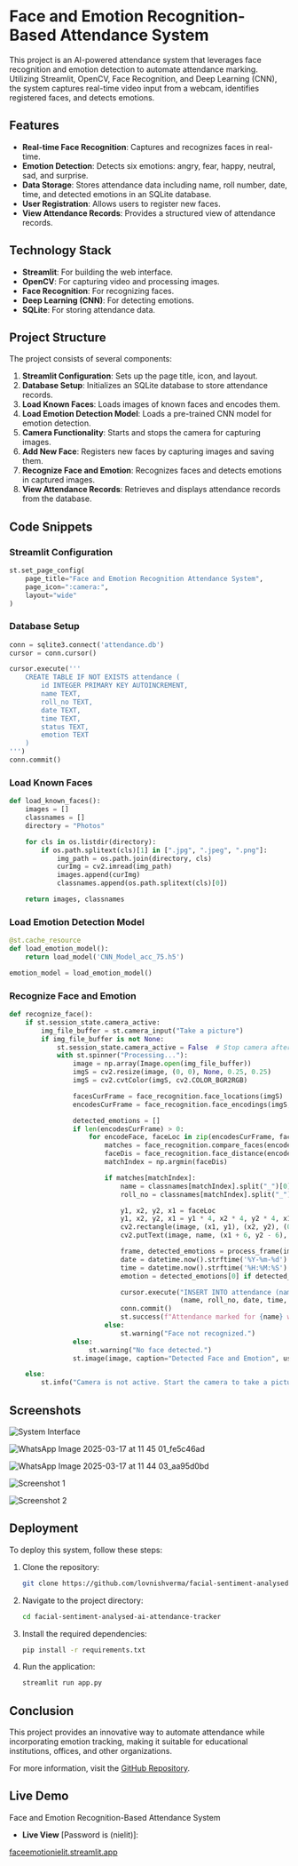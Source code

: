 # Face and Emotion Recognition-Based Attendance System

This project is an AI-powered attendance system that leverages face recognition and emotion detection to automate attendance marking. Utilizing Streamlit, OpenCV, Face Recognition, and Deep Learning (CNN), the system captures real-time video input from a webcam, identifies registered faces, and detects emotions.

## Features

- **Real-time Face Recognition**: Captures and recognizes faces in real-time.
- **Emotion Detection**: Detects six emotions: angry, fear, happy, neutral, sad, and surprise.
- **Data Storage**: Stores attendance data including name, roll number, date, time, and detected emotions in an SQLite database.
- **User Registration**: Allows users to register new faces.
- **View Attendance Records**: Provides a structured view of attendance records.

## Technology Stack

- **Streamlit**: For building the web interface.
- **OpenCV**: For capturing video and processing images.
- **Face Recognition**: For recognizing faces.
- **Deep Learning (CNN)**: For detecting emotions.
- **SQLite**: For storing attendance data.

## Project Structure

The project consists of several components:

1. **Streamlit Configuration**: Sets up the page title, icon, and layout.
2. **Database Setup**: Initializes an SQLite database to store attendance records.
3. **Load Known Faces**: Loads images of known faces and encodes them.
4. **Load Emotion Detection Model**: Loads a pre-trained CNN model for emotion detection.
5. **Camera Functionality**: Starts and stops the camera for capturing images.
6. **Add New Face**: Registers new faces by capturing images and saving them.
7. **Recognize Face and Emotion**: Recognizes faces and detects emotions in captured images.
8. **View Attendance Records**: Retrieves and displays attendance records from the database.

## Code Snippets

### Streamlit Configuration

```python
st.set_page_config(
    page_title="Face and Emotion Recognition Attendance System",
    page_icon=":camera:",
    layout="wide"
)
```

### Database Setup

```python
conn = sqlite3.connect('attendance.db')
cursor = conn.cursor()

cursor.execute('''
    CREATE TABLE IF NOT EXISTS attendance (
        id INTEGER PRIMARY KEY AUTOINCREMENT,
        name TEXT,
        roll_no TEXT,
        date TEXT,
        time TEXT,
        status TEXT,
        emotion TEXT
    )
''')
conn.commit()
```

### Load Known Faces

```python
def load_known_faces():
    images = []
    classnames = []
    directory = "Photos"

    for cls in os.listdir(directory):
        if os.path.splitext(cls)[1] in [".jpg", ".jpeg", ".png"]:
            img_path = os.path.join(directory, cls)
            curImg = cv2.imread(img_path)
            images.append(curImg)
            classnames.append(os.path.splitext(cls)[0])

    return images, classnames
```

### Load Emotion Detection Model

```python
@st.cache_resource
def load_emotion_model():
    return load_model('CNN_Model_acc_75.h5')

emotion_model = load_emotion_model()
```

### Recognize Face and Emotion

```python
def recognize_face():
    if st.session_state.camera_active:
        img_file_buffer = st.camera_input("Take a picture")
        if img_file_buffer is not None:
            st.session_state.camera_active = False  # Stop camera after photo is taken
            with st.spinner("Processing..."):
                image = np.array(Image.open(img_file_buffer))
                imgS = cv2.resize(image, (0, 0), None, 0.25, 0.25)
                imgS = cv2.cvtColor(imgS, cv2.COLOR_BGR2RGB)

                facesCurFrame = face_recognition.face_locations(imgS)
                encodesCurFrame = face_recognition.face_encodings(imgS, facesCurFrame)

                detected_emotions = []
                if len(encodesCurFrame) > 0:
                    for encodeFace, faceLoc in zip(encodesCurFrame, facesCurFrame):
                        matches = face_recognition.compare_faces(encodeListKnown, encodeFace)
                        faceDis = face_recognition.face_distance(encodeListKnown, encodeFace)
                        matchIndex = np.argmin(faceDis)

                        if matches[matchIndex]:
                            name = classnames[matchIndex].split("_")[0]
                            roll_no = classnames[matchIndex].split("_")[1]

                            y1, x2, y2, x1 = faceLoc
                            y1, x2, y2, x1 = y1 * 4, x2 * 4, y2 * 4, x1 * 4
                            cv2.rectangle(image, (x1, y1), (x2, y2), (0, 255, 0), 2)
                            cv2.putText(image, name, (x1 + 6, y2 - 6), cv2.FONT_HERSHEY_SIMPLEX, 1, (255, 255, 255), 2)

                            frame, detected_emotions = process_frame(image)
                            date = datetime.now().strftime('%Y-%m-%d')
                            time = datetime.now().strftime('%H:%M:%S')
                            emotion = detected_emotions[0] if detected_emotions else "Unknown"

                            cursor.execute("INSERT INTO attendance (name, roll_no, date, time, status, emotion) VALUES (?, ?, ?, ?, 'Present', ?)", 
                                           (name, roll_no, date, time, emotion))
                            conn.commit()
                            st.success(f"Attendance marked for {name} with emotion: {emotion}.")
                        else:
                            st.warning("Face not recognized.")
                else:
                    st.warning("No face detected.")
                st.image(image, caption="Detected Face and Emotion", use_container_width=True)

    else:
        st.info("Camera is not active. Start the camera to take a picture.")
```

## Screenshots

![System Interface](424140652-468be307-ce1e-4cd8-8bcc-3200381a593d.jpg)

![WhatsApp Image 2025-03-17 at 11 45 01_fe5c46ad](https://github.com/user-attachments/assets/468be307-ce1e-4cd8-8bcc-3200381a593d)  

![WhatsApp Image 2025-03-17 at 11 44 03_aa95d0bd](https://github.com/user-attachments/assets/de6ca45b-c945-4059-ba36-02deededba34)  

![Screenshot 1](https://github.com/user-attachments/assets/5ca0c141-ba6a-48ad-963f-812365edcbb8)  

![Screenshot 2](https://github.com/user-attachments/assets/6921a584-7009-4c78-b7ba-c54316835056)  

## Deployment

To deploy this system, follow these steps:

1. Clone the repository:
   ```bash
   git clone https://github.com/lovnishverma/facial-sentiment-analysed-ai-attendance-tracker.git
   ```

2. Navigate to the project directory:
   ```bash
   cd facial-sentiment-analysed-ai-attendance-tracker
   ```

3. Install the required dependencies:
   ```bash
   pip install -r requirements.txt
   ```

4. Run the application:
   ```bash
   streamlit run app.py
   ```

## Conclusion

This project provides an innovative way to automate attendance while incorporating emotion tracking, making it suitable for educational institutions, offices, and other organizations.

For more information, visit the [GitHub Repository](https://github.com/lovnishverma/facial-sentiment-analysed-ai-attendance-tracker).

## Live Demo

Face and Emotion Recognition-Based Attendance System

- **Live View** [Password is (nielit)]:

[faceemotionielit.streamlit.app](https://faceemotionielit.streamlit.app/)
